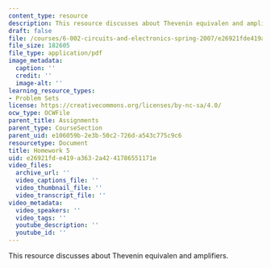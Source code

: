 ```yaml
---
content_type: resource
description: This resource discusses about Thevenin equivalen and amplifiers.
draft: false
file: /courses/6-002-circuits-and-electronics-spring-2007/e26921fde419a3632a4241786551171e_hw5.pdf
file_size: 182605
file_type: application/pdf
image_metadata:
  caption: ''
  credit: ''
  image-alt: ''
learning_resource_types:
- Problem Sets
license: https://creativecommons.org/licenses/by-nc-sa/4.0/
ocw_type: OCWFile
parent_title: Assignments
parent_type: CourseSection
parent_uid: e106059b-2e3b-50c2-726d-a543c775c9c6
resourcetype: Document
title: Homework 5
uid: e26921fd-e419-a363-2a42-41786551171e
video_files:
  archive_url: ''
  video_captions_file: ''
  video_thumbnail_file: ''
  video_transcript_file: ''
video_metadata:
  video_speakers: ''
  video_tags: ''
  youtube_description: ''
  youtube_id: ''
---
```

This resource discusses about Thevenin equivalen and amplifiers.